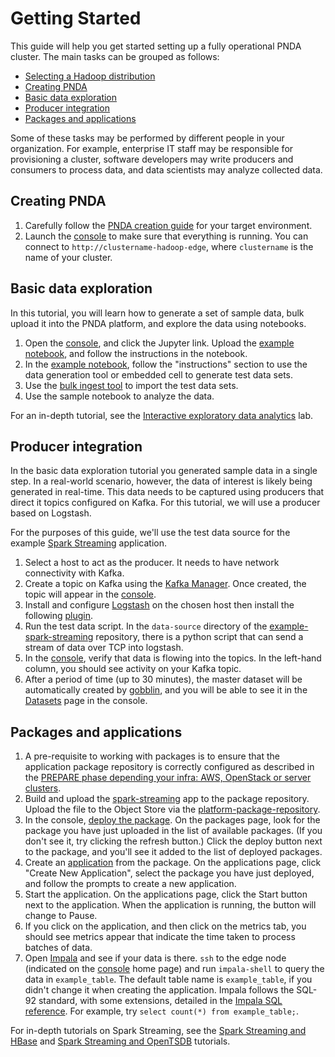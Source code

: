 # Getting Started

This guide will help you get started setting up a fully operational PNDA cluster. The main tasks can be grouped as follows: 

- [Selecting a Hadoop distribution](hadoop_distro.md)
- [Creating PNDA](#creating-pnda)
- [Basic data exploration](#basic-data-exploration)
- [Producer integration](#producer-integration)
- [Packages and applications](#packages-and-applications)

Some of these tasks may be performed by different people in your organization. For example, enterprise IT staff may be responsible for provisioning a cluster, software developers may  write producers and consumers to process data, and data scientists may analyze collected data. 

## Creating PNDA

1. Carefully follow the [PNDA creation guide](../provisioning/OVERVIEW.md) for your target environment.
2. Launch the [console](../console/README.md) to make sure that everything is running. You can connect to `http://clustername-hadoop-edge`, where `clustername` is the name of your cluster. 

## Basic data exploration

In this tutorial, you will learn how to generate a set of sample data, bulk upload it into the PNDA platform, and explore the data using notebooks.  

1. Open the [console](../console/README.md), and click the Jupyter link. Upload the [example notebook](https://github.com/pndaproject/example-applications/tree/master/jupyter-notebooks), and follow the instructions in the notebook.
2. In the [example notebook](https://github.com/pndaproject/example-applications/tree/master/jupyter-notebooks), follow the "instructions" section to use the data generation tool or embedded cell to generate test data sets.
3. Use the [bulk ingest tool](https://github.com/pndaproject/platform-tools/tree/master/bulkingest) to import the test data sets.
4. Use the sample notebook to analyze the data. 

For an in-depth tutorial, see the [Interactive exploratory data analytics](../exploration/lab.md) lab.

## Producer integration
 
In the basic data exploration tutorial you generated sample data in a single step. In a real-world scenario, however, the data of interest is likely being generated in real-time. This data needs to be captured using producers that direct it topics configured on Kafka. For this tutorial, we will use a producer based on Logstash.

For the purposes of this guide, we'll use the test data source for the example [Spark Streaming](https://github.com/pndaproject/example-applications/tree/master/spark-streaming) application.

1. Select a host to act as the producer. It needs to have network connectivity with Kafka.
2. Create a topic on Kafka using the [Kafka Manager](https://github.com/yahoo/kafka-manager). Once created, the topic will appear in the [console](../console/README.md).
3. Install and configure [Logstash](https://github.com/elastic/logstash) on the chosen host then install the following [plugin](../producer/logstash.md).
4. Run the test data script. In the `data-source` directory of the [example-spark-streaming](https://github.com/pndaproject/example-applications/tree/master/spark-streaming) repository, there is a python script that can send a stream of data over TCP into logstash. 
5. In the [console](../console/README.md), verify that data is flowing into the topics. In the left-hand column, you should see activity on your Kafka topic.
6. After a period of time (up to 30 minutes), the master dataset will be automatically created by [gobblin](https://github.com/pndaproject/gobblin), and you will be able to see it in the [Datasets](../console/datasets.md) page in the console.

## Packages and applications

1. A pre-requisite to working with packages is to ensure that the application package repository is correctly configured as described in the [PREPARE phase depending your infra: AWS, OpenStack or server clusters](../provisioning/OVERVIEW.md).
2. Build and upload the [spark-streaming](https://github.com/pndaproject/example-applications/tree/master/spark-streaming) app to the package repository. Upload the file to the Object Store via the [platform-package-repository](https://github.com/pndaproject/platform-package-repository).
3. In the console, [deploy the package](../console/packages.md). On the packages page, look for the package you have just uploaded in the list of available packages. (If you don't see it, try clicking the refresh button.) Click the deploy button next to the package, and you'll see it added to the list of deployed packages. 
4. Create an [application](../console/applications.md) from the package. On the applications page, click "Create New Application", select the package you have just deployed, and follow the prompts to create a new application. 
5. Start the application. On the applications page, click the Start button next to the application. When the application is running, the button will change to Pause.
6. If you click on the application, and then click on the metrics tab, you should see metrics appear that indicate the time taken to process batches of data. 
7. Open [Impala](../query/impala.md) and see if your data is there. `ssh` to the edge node (indicated on the [console](../console/README.md) home page) and run `impala-shell` to query the data in `example_table`. The default table name is `example_table`, if you didn't change it when creating the application. Impala follows the SQL-92 standard, with some extensions, detailed in the [Impala SQL reference](http://www.cloudera.com/documentation/enterprise/5-5-x/topics/impala_langref.html). For example, try `select count(*) from example_table;`.

For in-depth tutorials on Spark Streaming, see the [Spark Streaming and HBase](../applications/ksh.md) and [Spark Streaming and OpenTSDB](../applications/kso.md) tutorials.
